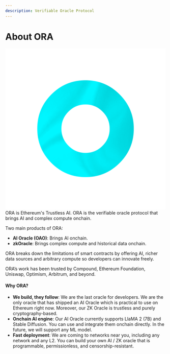 ```yaml
---
description: Verifiable Oracle Protocol
---
```


# About ORA

<img src=".gitbook/assets/Rainbow-Radiating-V1_00167-b.png" alt="" data-size="line">ORA is Ethereum's Trustless AI. ORA is the verifiable oracle protocol that brings AI and complex compute onchain.

Two main products of ORA:

* **AI Oracle (OAO)**: Brings AI onchain.
* **zkOracle**: Brings complex compute and historical data onchain.

ORA breaks down the limitations of smart contracts by offering AI, richer data sources and arbitrary compute so developers can innovate freely.

ORA’s work has been trusted by Compound, Ethereum Foundation, Uniswap, Optimism, Arbitrum, and beyond.

#### Why ORA?

* **We build, they follow**: We are the last oracle for developers. We are the only oracle that has shipped an AI Oracle which is practical to use on Ethereum right now. Moreover, our ZK Oracle is trustless and purely cryptography-based.
* **Onchain AI engine**: Our AI Oracle currently supports LlaMA 2 (7B) and Stable Diffusion. You can use and integrate them onchain directly. In the future, we will support any ML model.
* **Fast deployment**: We are coming to networks near you, including any network and any L2. You can build your own AI / ZK oracle that is programmable, permissionless, and censorship-resistant.

